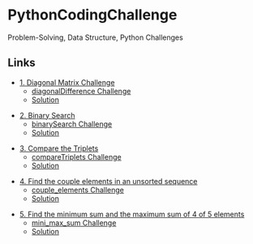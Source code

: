 # PythonCodingChallenge
Problem-Solving, Data Structure, Python Challenges


## Links  
<!-- TOC -->
- [1. Diagonal Matrix Challenge]()   
    - [diagonalDifference Challenge](https://www.hackerrank.com/challenges/diagonal-difference/problem)  
    - [Solution](diagonalDifference.py)
<!-- /TOC -->
<!-- TOC -->
- [2. Binary Search]()   
    - [binarySearch Challenge](https://www.interviewbit.com/courses/programming/topics/binary-search/)  
    - [Solution](binarySearch.py)
<!-- /TOC -->
<!-- TOC -->
- [3. Compare the Triplets]()   
    - [compareTriplets Challenge](https://www.hackerrank.com/challenges/compare-the-triplets/problem?h_r=profile)  
    - [Solution](compareTriplets.py)
<!-- /TOC -->
<!-- TOC -->
- [4. Find the couple elements in an unsorted sequence]()   
    - [couple_elements Challenge](https://twitter.com/darajischool/status/1446452504355557377)  
    - [Solution](couple_elements.py)
<!-- /TOC -->
<!-- TOC -->
- [5. Find the minimum sum and the maximum sum of 4 of 5 elements ]()
    - [mini_max_sum Challenge](https://www.hackerrank.com/challenges/mini-max-sum/problem)  
    - [Solution](mini_max_sum.py)
<!-- /TOC -->

